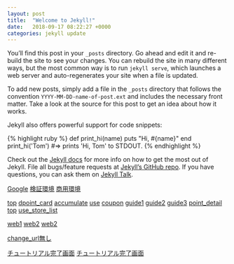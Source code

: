 ```yaml
---
layout: post
title:  "Welcome to Jekyll!"
date:   2018-09-17 08:22:27 +0000
categories: jekyll update
---
```

You’ll find this post in your `_posts` directory. Go ahead and edit it and re-build the site to see your changes. You can rebuild the site in many different ways, but the most common way is to run `jekyll serve`, which launches a web server and auto-regenerates your site when a file is updated.

To add new posts, simply add a file in the `_posts` directory that follows the convention `YYYY-MM-DD-name-of-post.ext` and includes the necessary front matter. Take a look at the source for this post to get an idea about how it works.

Jekyll also offers powerful support for code snippets:

{% highlight ruby %}
def print_hi(name)
  puts "Hi, #{name}"
end
print_hi('Tom')
#=> prints 'Hi, Tom' to STDOUT.
{% endhighlight %}

Check out the [Jekyll docs][jekyll-docs] for more info on how to get the most out of Jekyll. File all bugs/feature requests at [Jekyll’s GitHub repo][jekyll-gh]. If you have questions, you can ask them on [Jekyll Talk][jekyll-talk].

[Google](http://www.google.com/)
[検証環境](https://ve.m.dpoint.jp/app/applink/toStore.html?launch=dpointcard&storeid=123)
[商用環境](https://dpoint.jp/app/applink/toStore.html?launch=dpointcard&storeid=123)

[top](https://dpoint.jp/app/applink/viewURL.html?change_url=aaaa)
[dpoint_card](https://dpoint.jp/app/applink/viewURL.html?change_url=https%3A%2F%2Fdpoint.jp%2Fctrw%2Fregister%2Fs-001.html)
[accumulate](https://dpoint.jp/app/applink/viewURL.html?change_url=https%3A%2F%2Fdpoint.jp%2Facc.html)
[use](https://dpoint.jp/app/applink/viewURL.html?change_url=https%3A%2F%2Fdpoint.jp%2Fuse.html)
[coupon](https://dpoint.jp/app/applink/viewURL.html?change_url=https%3A%2F%2Fdpoint.jp%2Fcoupon.html)
[guide1](https://dpoint.jp/app/applink/viewURL.html?change_url=https%3A%2F%2Fdpoint.jp%2Fguide%2F)
[guide2](https://dpoint.jp/app/applink/viewURL.html?change_url=https%3A%2F%2Fdpoint.jp%2Fguide%2Faaaaaa)
[guide3](https://dpoint.jp/app/applink/viewURL.html?change_url=https%3A%2F%2Fdpoint.jp%2Fguide%2F%3Faaa%3Dbbb%26ccc%3Ddd_ee)
[point_detail](https://dpoint.jp/app/applink/viewURL.html?change_url=https%3A%2F%2Fdpoint.jp%2Fmember%2Fpoint_info%2Findex.html)
[top](https://dpoint.jp/app/applink/viewURL.html?change_url=https%3A%2F%2Fdpoint.jp%2Findex.html)
[use_store_list](https://dpoint.jp/app/applink/viewURL.html?change_url=https%3A%2F%2Fdpoint.jp%2Fctrw%2Fweb%2Fuse%2Ftown%2Ftown_use_list.html)

[web1](https://dpoint.jp/app/applink/viewURL.html?change_url=https%3A%2F%2Fsearch.dpoint.jp%2Fmap%2F%3Fid%3Dbbccdd)
[web2](https://dpoint.jp/app/applink/viewURL.html?change_url=https%3A%2F%2Fdpoint.jp%2Fcp%3Fmm%3Dnn)
[web2](https://dpoint.jp/app/applink/viewURL.html?change_url=https%3A%2F%2Fwww.google.com%2F)


[change_url無し](https://dpoint.jp/app/applink/viewURL.html)

[チュートリアル完了画面](com.nttdocomo.dpoint.start://tutorial_completed)
[チュートリアル完了画面](com.nttdocomo.dpoint.start://point_stage)




[jekyll-docs]: https://jekyllrb.com/docs/home
[jekyll-gh]:   https://github.com/jekyll/jekyll
[jekyll-talk]: https://talk.jekyllrb.com/
